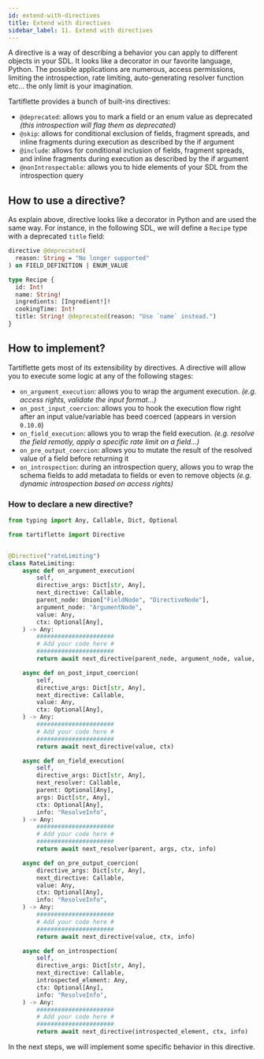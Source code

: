 ```yaml
---
id: extend-with-directives
title: Extend with directives
sidebar_label: 11. Extend with directives
---
```


A directive is a way of describing a behavior you can apply to different objects in your SDL. It looks like a decorator in our favorite language, Python. The possible applications are numerous, access permissions, limiting the introspection, rate limiting, auto-generating resolver function etc... the only limit is your imagination.

Tartiflette provides a bunch of built-ins directives:
* `@deprecated`: allows you to mark a field or an enum value as deprecated _(this introspection will flag them as deprecated)_
* `@skip`: allows for conditional exclusion of fields, fragment spreads, and inline fragments during execution as described by the if argument
* `@include`: allows for conditional inclusion of fields, fragment spreads, and inline fragments during execution as described by the if argument
* `@nonIntrospectable`: allows you to hide elements of your SDL from the introspection query

## How to use a directive?

As explain above, directive looks like a decorator in Python and are used the same way. For instance, in the following SDL, we will define a `Recipe` type with a deprecated `title` field:
```graphql
directive @deprecated(
  reason: String = "No longer supported"
) on FIELD_DEFINITION | ENUM_VALUE

type Recipe {
  id: Int!
  name: String!
  ingredients: [Ingredient!]!
  cookingTime: Int!
  title: String! @deprecated(reason: "Use `name` instead.")
}
```

## How to implement?

Tartiflette gets most of its extensibility by directives. A directive will allow you to execute some logic at any of the following stages:

* `on_argument_execution`: allows you to wrap the argument execution. _(e.g. access rights, validate the input format...)_
* `on_post_input_coercion`: allows you to hook the execution flow right after an input value/variable has beed coerced (appears in version `0.10.0`)
* `on_field_execution`: allows you to wrap the field execution. _(e.g. resolve the field remotly, apply a specific rate limit on a field...)_
* `on_pre_output_coercion`: allows you to mutate the result of the resolved value of a field before returning it
* `on_introspection`: during an introspection query, allows you to wrap the schema fields to add metadata to fields or even to remove objects _(e.g. dynamic introspection based on access rights)_

### How to declare a new directive?

```python
from typing import Any, Callable, Dict, Optional

from tartiflette import Directive


@Directive("rateLimiting")
class RateLimiting:
    async def on_argument_execution(
        self,
        directive_args: Dict[str, Any],
        next_directive: Callable,
        parent_node: Union["FieldNode", "DirectiveNode"],
        argument_node: "ArgumentNode",
        value: Any,
        ctx: Optional[Any],
    ) -> Any:
        ######################
        # Add your code here #
        ######################
        return await next_directive(parent_node, argument_node, value, ctx)

    async def on_post_input_coercion(
        self,
        directive_args: Dict[str, Any],
        next_directive: Callable,
        value: Any,
        ctx: Optional[Any],
    ) -> Any:
        ######################
        # Add your code here #
        ######################
        return await next_directive(value, ctx)

    async def on_field_execution(
        self,
        directive_args: Dict[str, Any],
        next_resolver: Callable,
        parent: Optional[Any],
        args: Dict[str, Any],
        ctx: Optional[Any],
        info: "ResolveInfo",
    ) -> Any:
        ######################
        # Add your code here #
        ######################
        return await next_resolver(parent, args, ctx, info)

    async def on_pre_output_coercion(
        directive_args: Dict[str, Any],
        next_directive: Callable,
        value: Any,
        ctx: Optional[Any],
        info: "ResolveInfo",
    ) -> Any:
        ######################
        # Add your code here #
        ######################
        return await next_directive(value, ctx, info)

    async def on_introspection(
        self,
        directive_args: Dict[str, Any],
        next_directive: Callable,
        introspected_element: Any,
        ctx: Optional[Any],
        info: "ResolveInfo",
    ) -> Any:
        ######################
        # Add your code here #
        ######################
        return await next_directive(introspected_element, ctx, info)
```

In the next steps, we will implement some specific behavior in this directive.
